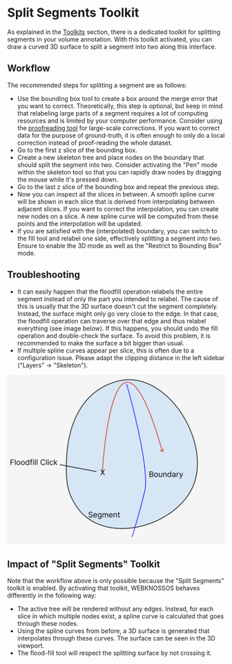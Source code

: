 # Split Segments Toolkit

As explained in the [Toolkits](../ui/toolbar.md#Toolkits) section, there is a dedicated toolkit for splitting segments in your volume annotation.
With this toolkit activated, you can draw a curved 3D surface to split a segment into two along this interface.

## Workflow

The recommended steps for splitting a segment are as follows:

- Use the bounding box tool to create a box around the merge error that you want to correct. Theoretically, this step is optional, but keep in mind that relabeling large parts of a segment requires a lot of computing resources and is limited by your computer performance. Consider using the [proofreading tool](../proofreading/tools.html) for large-scale corrections. If you want to correct data for the purpose of ground-truth, it is often enough to only do a local correction instead of proof-reading the whole dataset.
- Go to the first z slice of the bounding box.
- Create a new skeleton tree and place nodes on the boundary that should split the segment into two. Consider activating the "Pen" mode within the skeleton tool so that you can rapidly draw nodes by dragging the mouse while it's pressed down.
- Go to the last z slice of the bounding box and repeat the previous step.
- Now you can inspect all the slices in between. A smooth spline curve will be shown in each slice that is derived from interpolating between adjacent slices. If you want to correct the interpolation, you can create new nodes on a slice. A new spline curve will be computed from these points and the interpolation will be updated.
- If you are satisfied with the (interpolated) boundary, you can switch to the fill tool and relabel one side, effectively splitting a segment into two. Ensure to enable the 3D mode as well as the "Restrict to Bounding Box" mode.

## Troubleshooting

- It can easily happen that the floodfill operation relabels the entire segment instead of only the part you intended to relabel. The cause of this is usually that the 3D surface doesn't cut the segment completely. Instead, the surface might only go very close to the edge. In that case, the floodfill operation can traverse over that edge and thus relabel everything (see image below). If this happens, you should undo the fill operation and double-check the surface. To avoid this problem, it is recommended to make the surface a bit bigger than usual.
- If multiple spline curves appear per slice, this is often due to a configuration issue. Please adapt the clipping distance in the left sidebar ("Layers" -> "Skeleton").

![A visualization of a floodfill operation "bleeding" across the boundary because the boundary is not precise enough](../images/splitting-floodfill-visualization.png)

## Impact of "Split Segments" Toolkit

Note that the workflow above is only possible because the "Split Segments" toolkit is enabled.
By activating that toolkit, WEBKNOSSOS behaves differently in the following way:

- The active tree will be rendered without any edges. Instead, for each slice in which multiple nodes exist, a spline curve is calculated that goes through these nodes.
- Using the spline curves from before, a 3D surface is generated that interpolates through these curves. The surface can be seen in the 3D viewport.
- The flood-fill tool will respect the splitting surface by not crossing it.
